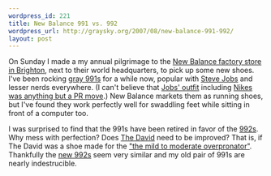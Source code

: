 ```yaml
--- 
wordpress_id: 221
title: New Balance 991 vs. 992
wordpress_url: http://graysky.org/2007/08/new-balance-991-992/
layout: post
---
```

On Sunday I made a my annual pilgrimage to the <a href="http://www.yelp.com/biz/DveVfjSqijHv33AOQhtpwg">New Balance factory store in Brighton</a>, next to their world headquarters, to pick up some new shoes. I've been rocking <a href="http://www.amazon.com/exec/obidos/ASIN/B0000UR3GY/ref=nosim/mikechampion">gray 991s</a> for a while now, popular with <a href="http://www.tuaw.com/2005/06/23/steve-jobs-as-fashion-model/">Steve Jobs</a> and lesser nerds everywhere. (I can't believe that <a href="http://www.stevesoutfit.com/">Jobs' outfit</a> including <a href="http://valleywag.com/tech/steve-jobs/how-long-has-steve-jobs-worn-nikes-176090.php">Nikes was anything but a PR move</a>.) New Balance markets them as running shoes, but I've found they work perfectly well for swaddling feet while sitting in front of a computer too. 

I was surprised to find that the 991s have been retired in favor of the <a href="http://www.newbalance.com/running/training/M992/">992s</a>. Why mess with perfection? Does <a href="http://en.wikipedia.org/wiki/Michelangelo's_David">The David</a> need to be improved? That is, if The David was a shoe made for the <a href="http://www.newbalance.com/corporate/pressroom/2005/10/product_2005_10_13_168.php">"the mild to moderate overpronator"</a>. Thankfully the <a href="http://www.amazon.com/exec/obidos/ASIN/B000GBJQKS/ref=nosim/mikechampion">new 992s</a> seem very similar and my old pair of 991s are nearly indestrucible.
